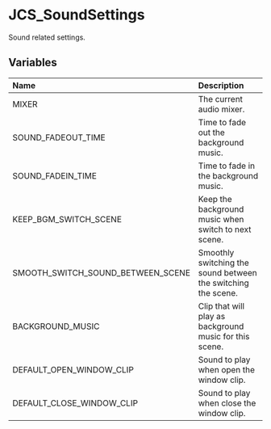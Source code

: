 # JCS_SoundSettings

Sound related settings.

## Variables

| Name                              | Description                                                   |
|:----------------------------------|:--------------------------------------------------------------|
| MIXER                             | The current audio mixer.                                      |
| SOUND_FADEOUT_TIME                | Time to fade out the background music.                        |
| SOUND_FADEIN_TIME                 | Time to fade in the background music.                         |
| KEEP_BGM_SWITCH_SCENE             | Keep the background music when switch to next scene.          |
| SMOOTH_SWITCH_SOUND_BETWEEN_SCENE | Smoothly switching the sound between the switching the scene. |
| BACKGROUND_MUSIC                  | Clip that will play as background music for this scene.       |
| DEFAULT_OPEN_WINDOW_CLIP          | Sound to play when open the window clip.                      |
| DEFAULT_CLOSE_WINDOW_CLIP         | Sound to play when close the window clip.                     |
